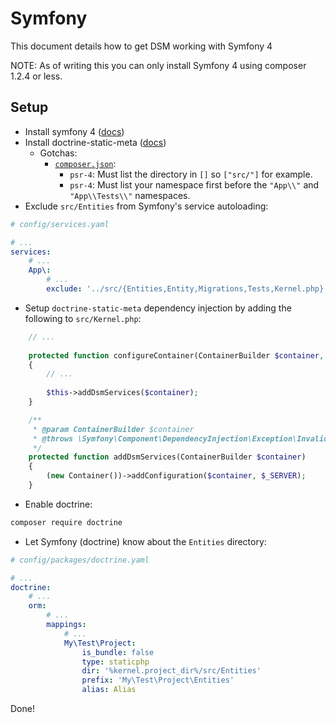 # Symfony

This document details how to get DSM working with Symfony 4

NOTE: As of writing this you can only install Symfony 4 using composer 1.2.4 or less.

## Setup

* Install symfony 4 ([docs](https://symfony.com/doc/current/setup.html))
* Install doctrine-static-meta ([docs](../../docs/Getting-Started.md))
    * Gotchas:
        * [`composer.json`](./composer.json):
            * `psr-4`: Must list the directory in `[]` so `["src/"]` for example.
            * `psr-4`: Must list your namespace first before the `"App\\"` and `"App\\Tests\\"` namespaces.
* Exclude `src/Entities` from Symfony's service autoloading:
```yaml
# config/services.yaml

# ...
services:
    # ...
    App\:
        # ...
        exclude: '../src/{Entities,Entity,Migrations,Tests,Kernel.php}'
```
* Setup `doctrine-static-meta` dependency injection by adding the following to `src/Kernel.php`:
```php
    // ...
    
    protected function configureContainer(ContainerBuilder $container, LoaderInterface $loader)
    {
        // ...
        
        $this->addDsmServices($container);
    }

    /**
     * @param ContainerBuilder $container
     * @throws \Symfony\Component\DependencyInjection\Exception\InvalidArgumentException
     */
    protected function addDsmServices(ContainerBuilder $container)
    {
        (new Container())->addConfiguration($container, $_SERVER);
    }
```
* Enable doctrine:
```bash
composer require doctrine
```
* Let Symfony (doctrine) know about the `Entities` directory:
```yaml
# config/packages/doctrine.yaml

# ...
doctrine:
    # ...
    orm:
        # ...
        mappings:
            # ...
            My\Test\Project:
                is_bundle: false
                type: staticphp
                dir: '%kernel.project_dir%/src/Entities'
                prefix: 'My\Test\Project\Entities'
                alias: Alias
```

Done!